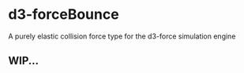 # d3-forceBounce
A purely elastic collision force type for the d3-force simulation engine

## WIP...
